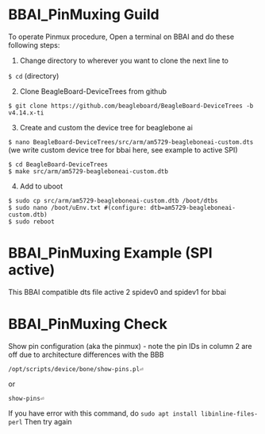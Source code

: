 # BBAI_PinMuxing Guild

To operate Pinmux procedure, Open a terminal on BBAI and do these following steps:

1. Change directory to wherever you want to clone the next line to

`$ cd` (directory)

2. Clone BeagleBoard-DeviceTrees from github

`$ git clone https://github.com/beagleboard/BeagleBoard-DeviceTrees -b v4.14.x-ti`

3. Create and custom the device tree for beaglebone ai

`$ nano BeagleBoard-DeviceTrees/src/arm/am5729-beagleboneai-custom.dts`
(we write custom device tree for bbai here, see example to active SPI)
```
$ cd BeagleBoard-DeviceTrees  
$ make src/arm/am5729-beagleboneai-custom.dtb  
```

4. Add to uboot

```
$ sudo cp src/arm/am5729-beagleboneai-custom.dtb /boot/dtbs  
$ sudo nano /boot/uEnv.txt #(configure: dtb=am5729-beagleboneai-custom.dtb)  
$ sudo reboot  
```
 
# BBAI_PinMuxing Example (SPI active)

This BBAI compatible dts file active 2 spidev0 and spidev1 for bbai

# BBAI_PinMuxing Check
Show pin configuration (aka the pinmux) - note the pin IDs in column 2 are off due to architecture differences with the BBB
```
/opt/scripts/device/bone/show-pins.pl⏎
``` 
or 
```
show-pins⏎
```
If you have error with this command, do `sudo apt install libinline-files-perl`
Then try again


